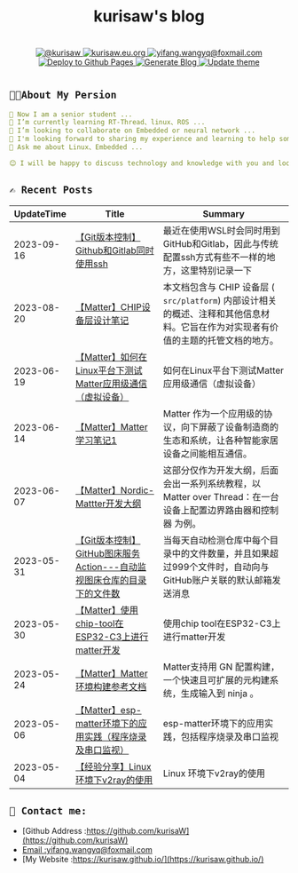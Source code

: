 <div align="center">
   <h1>kurisaw's blog</h1>
</div>

<div align="center" style="margin: 40px 0">
   <a href="https://github.com/kurisaW">
      <img src="https://img.shields.io/badge/GitHub-%40kurisaw-181717?style=flat-square&logo=github" 
      alt="@kurisaw" />
   </a>
   <a href="https://kurisaw.eu.org/">
      <img src="https://img.shields.io/badge/website-kurisaw.eu.org-brightgreen?style=flat-square"
      alt="kurisaw.eu.org" />
   </a>
   <a href="mailto:yifang.wangyq@foxmail.com">
      <img src="https://img.shields.io/badge/Email-yifang.wangyq@foxmail.com-blue?style=flat-square&logo=gmail" 
      alt="yifang.wangyq@foxmail.com"/>
   </a>
   <a href="https://github.com/kurisaW/kurisaW.github.io/actions/workflows/deploy.yml">
     <img src="https://github.com/kurisaW/kurisaW.github.io/actions/workflows/deploy.yml/badge.svg" 
     alt="Deploy to Github Pages">  
   </a>
   <a href="https://github.com/kurisaW/kurisaW.github.io/actions/workflows/generate-blog.yml">
     <img src="https://github.com/kurisaW/kurisaW.github.io/actions/workflows/generate-blog.yml/badge.svg" 
     alt="Generate Blog">  
   </a>
   <a href="https://github.com/kurisaW/kurisaW.github.io/actions/workflows/update-theme.yml">
     <img src="https://github.com/kurisaW/kurisaW.github.io/actions/workflows/update-theme.yml/badge.svg" 
     alt="Update theme">  
   </a>
</div>


## `👨‍💻About My Persion`

```yaml
🔭 Now I am a senior student ...
🌱 I’m currently learning RT-Thread、linux、ROS ...
👯 I’m looking to collaborate on Embedded or neural network ...
🤔 I'm looking forward to sharing my experience and learning to help some beginners get through the rookie phase faster ...
💬 Ask me about Linux、Embedded ...

😊 I will be happy to discuss technology and knowledge with you and look forward to your visit!
```

## `✍️ Recent Posts`
| UpdateTime | Title | Summary |
| ---------- | ----- | ------- |
| 2023-09-16 | [【Git版本控制】Github和Gitlab同时使用ssh](https://github.com/kurisaW/kurisaW.github.io/blob/master/content/post/【Git版本控制】Github和Gitlab同时使用ssh/index.md) | 最近在使用WSL时会同时用到GitHub和Gitlab，因此与传统配置ssh方式有些不一样的地方，这里特别记录一下 |
| 2023-08-20 | [【Matter】CHIP设备层设计笔记](https://github.com/kurisaW/kurisaW.github.io/blob/master/content/post/【Matter】CHIP设备层设计笔记/index.md) | 本文档包含与 CHIP 设备层 ( `src/platform`) 内部设计相关的概述、注释和其他信息材料。它旨在作为对实现者有价值的主题的托管文档的地方。 |
| 2023-06-19 | [【Matter】如何在Linux平台下测试Matter应用级通信（虚拟设备）](https://github.com/kurisaW/kurisaW.github.io/blob/master/content/post/【Matter】如何在Linux平台下测试Matter应用级通信（虚拟设备）/index.md) | 如何在Linux平台下测试Matter应用级通信（虚拟设备） |
| 2023-06-14 | [【Matter】Matter学习笔记1](https://github.com/kurisaW/kurisaW.github.io/blob/master/content/post/【Matter】Matter学习笔记1/index.md) | Matter 作为一个应用级的协议，向下屏蔽了设备制造商的生态和系统，让各种智能家居设备之间能相互通信。 |
| 2023-06-07 | [【Matter】Nordic-Mattter开发大纲](https://github.com/kurisaW/kurisaW.github.io/blob/master/content/post/【Matter】Nordic-Mattter开发大纲/index.md) | 这部分仅作为开发大纲，后面会出一系列系统教程，以 Matter over Thread：在一台设备上配置边界路由器和控制器 为例。 |
| 2023-05-31 | [【Git版本控制】GitHub图床服务Action---自动监视图床仓库的目录下的文件数](https://github.com/kurisaW/kurisaW.github.io/blob/master/content/post/【Git版本控制】GitHub图床服务Action---自动监视图床仓库的目录下的文件数/index.md) | 当每天自动检测仓库中每个目录中的文件数量，并且如果超过999个文件时，自动向与GitHub账户关联的默认邮箱发送消息 |
| 2023-05-30 | [【Matter】使用chip-tool在ESP32-C3上进行matter开发](https://github.com/kurisaW/kurisaW.github.io/blob/master/content/post/【Matter】使用chip-tool在ESP32-C3上进行matter开发/index.md) | 使用chip tool在ESP32-C3上进行matter开发 |
| 2023-05-24 | [【Matter】Matter环境构建参考文档](https://github.com/kurisaW/kurisaW.github.io/blob/master/content/post/【Matter】Matter环境构建参考文档/index.md) | Matter支持用 GN 配置构建，一个快速且可扩展的元构建系统，生成输入到 ninja 。 |
| 2023-05-06 | [【Matter】esp-matter环境下的应用实践（程序烧录及串口监视）](https://github.com/kurisaW/kurisaW.github.io/blob/master/content/post/【Matter】esp-matter环境下的应用实践（程序烧录及串口监视）/index.md) | esp-matter环境下的应用实践，包括程序烧录及串口监视 |
| 2023-05-04 | [【经验分享】Linux环境下v2ray的使用](https://github.com/kurisaW/kurisaW.github.io/blob/master/content/post/【经验分享】Linux环境下v2ray的使用/index.md) | Linux 环境下v2ray的使用 |
## `📠 Contact me:`

* [Github Address :https://github.com/kurisaW](https://github.com/kurisaW)
* [Email :yifang.wangyq@foxmail.com](mailto:yifang.wangyq@foxmail.com)
* [My Website :https://kurisaw.github.io/](https://kurisaw.github.io/)

